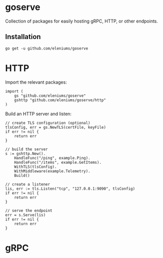 # goserve
Collection of packages for easily hosting gRPC, HTTP, or other endpoints.

## Installation
```
go get -u github.com/eleniums/goserve
```

# HTTP
Import the relevant packages:
```
import (
	gs "github.com/eleniums/goserve"
	gshttp "github.com/eleniums/goserve/http"
)
```

Build an HTTP server and listen:
```
// create TLS configuration (optional)
tlsConfig, err = gs.NewTLS(certFile, keyFile)
if err != nil {
	return err
}

// build the server
s := gshttp.New().
	HandleFunc("/ping", example.Ping).
	HandleFunc("/items", example.GetItems).
	WithTLS(tlsConfig).
	WithMiddleware(example.Telemetry).
	Build()

// create a listener
lis, err := tls.Listen("tcp", "127.0.0.1:9090", tlsConfig)
if err != nil {
	return err
}

// serve the endpoint
err = s.Serve(lis)
if err != nil {
    return err
}
```

# gRPC
